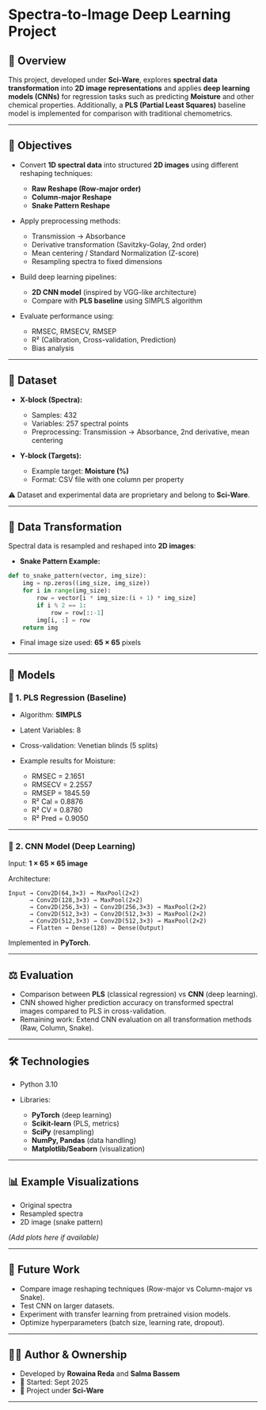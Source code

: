# Spectra-to-Image Deep Learning Project

## 📌 Overview

This project, developed under **Sci-Ware**, explores **spectral data transformation** into **2D image representations** and applies **deep learning models (CNNs)** for regression tasks such as predicting **Moisture** and other chemical properties.
Additionally, a **PLS (Partial Least Squares)** baseline model is implemented for comparison with traditional chemometrics.

---

## 🎯 Objectives

* Convert **1D spectral data** into structured **2D images** using different reshaping techniques:

  * **Raw Reshape (Row-major order)**
  * **Column-major Reshape**
  * **Snake Pattern Reshape**
* Apply preprocessing methods:

  * Transmission → Absorbance
  * Derivative transformation (Savitzky-Golay, 2nd order)
  * Mean centering / Standard Normalization (Z-score)
  * Resampling spectra to fixed dimensions
* Build deep learning pipelines:

  * **2D CNN model** (inspired by VGG-like architecture)
  * Compare with **PLS baseline** using SIMPLS algorithm
* Evaluate performance using:

  * RMSEC, RMSECV, RMSEP
  * R² (Calibration, Cross-validation, Prediction)
  * Bias analysis

---

## 🧪 Dataset

* **X-block (Spectra):**

  * Samples: 432
  * Variables: 257 spectral points
  * Preprocessing: Transmission → Absorbance, 2nd derivative, mean centering

* **Y-block (Targets):**

  * Example target: **Moisture (%)**
  * Format: CSV file with one column per property

⚠️ Dataset and experimental data are proprietary and belong to **Sci-Ware**.

---

## 🔄 Data Transformation

Spectral data is resampled and reshaped into **2D images**:

* **Snake Pattern Example:**

```python
def to_snake_pattern(vector, img_size):
    img = np.zeros((img_size, img_size))
    for i in range(img_size):
        row = vector[i * img_size:(i + 1) * img_size]
        if i % 2 == 1:
            row = row[::-1]
        img[i, :] = row
    return img
```

* Final image size used: **65 × 65** pixels

---

## 🧠 Models

### 🔹 1. PLS Regression (Baseline)

* Algorithm: **SIMPLS**
* Latent Variables: 8
* Cross-validation: Venetian blinds (5 splits)
* Example results for Moisture:

  * RMSEC = 2.1651
  * RMSECV = 2.2557
  * RMSEP = 1845.59
  * R² Cal = 0.8876
  * R² CV = 0.8780
  * R² Pred = 0.9050

---

### 🔹 2. CNN Model (Deep Learning)

Input: **1 × 65 × 65 image**

Architecture:

```
Input → Conv2D(64,3×3) → MaxPool(2×2)  
      → Conv2D(128,3×3) → MaxPool(2×2)  
      → Conv2D(256,3×3) → Conv2D(256,3×3) → MaxPool(2×2)  
      → Conv2D(512,3×3) → Conv2D(512,3×3) → MaxPool(2×2)  
      → Conv2D(512,3×3) → Conv2D(512,3×3) → MaxPool(2×2)  
      → Flatten → Dense(128) → Dense(Output)
```

Implemented in **PyTorch**.

---

## ⚖️ Evaluation

* Comparison between **PLS** (classical regression) vs **CNN** (deep learning).
* CNN showed higher prediction accuracy on transformed spectral images compared to PLS in cross-validation.
* Remaining work: Extend CNN evaluation on all transformation methods (Raw, Column, Snake).

---

## 🛠️ Technologies

* Python 3.10
* Libraries:

  * **PyTorch** (deep learning)
  * **Scikit-learn** (PLS, metrics)
  * **SciPy** (resampling)
  * **NumPy, Pandas** (data handling)
  * **Matplotlib/Seaborn** (visualization)

---

## 📊 Example Visualizations

* Original spectra
* Resampled spectra
* 2D image (snake pattern)

*(Add plots here if available)*

---

## 🚀 Future Work

* Compare image reshaping techniques (Row-major vs Column-major vs Snake).
* Test CNN on larger datasets.
* Experiment with transfer learning from pretrained vision models.
* Optimize hyperparameters (batch size, learning rate, dropout).

---

## 👨‍💻 Author & Ownership

* Developed by **Rowaina Reda** and **Salma Bassem**
* 📅 Started: Sept 2025
* 🏢 Project under **Sci-Ware**

---
